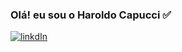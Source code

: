 
### Olá! eu sou o Haroldo Capucci ✅
[![linkdIn](https://img.shields.io/badge/LinkedIn-0077B5?style=for-the-badge&logo=linkedin&logoColor=white
)](https://www.linkedin.com/feed/)
